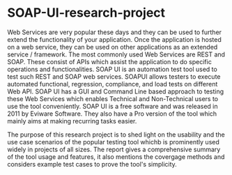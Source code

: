 # SOAP-UI-research-project

Web Services are very popular these days and they can be used to further extend the functionality of your application. 
Once the application is hosted on a web service, they can be used on other applications as an extended service / framework. 
The most commonly used Web Services are REST and SOAP. These consist of APIs which assist the application to do specific operations and functionalities. 
SOAP UI is an automation test tool used to test such REST and SOAP web services. 
SOAPUI allows testers to execute automated functional, regression, compliance, and load tests on different Web API. 
SOAP UI has a GUI and Command Line based approach to testing these Web Services which enables Technical and Non-Technical users to use the tool conveniently. 
SOAP UI is a free software and was released in 2011 by Eviware Software. They also have a Pro version of the tool which mainly aims at making recurring tasks easier.

The purpose of this research project is to shed light on the usability and the use case scenarios of the popular testing tool whichb is prominently used widely in projects of all sizes.
The report gives a comprehensive summary of the tool usage and features, it also mentions the covergage methods and considers example test cases to prove the tool's simplicity.